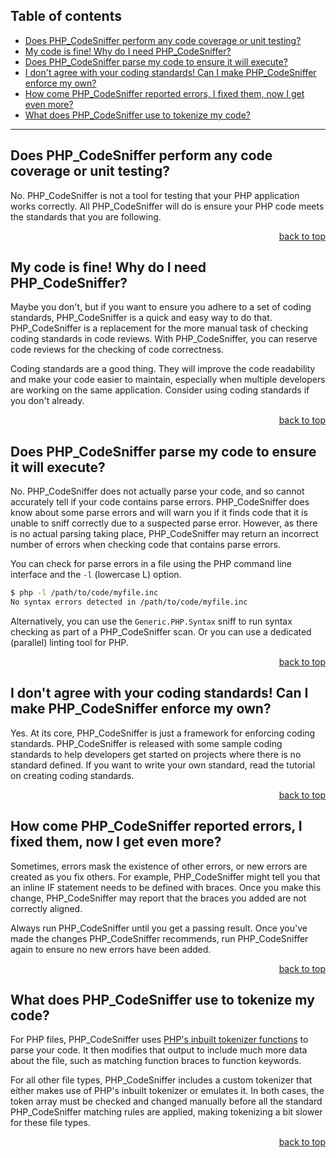 ## Table of contents

* [Does PHP_CodeSniffer perform any code coverage or unit testing?](#does-php_codesniffer-perform-any-code-coverage-or-unit-testing)
* [My code is fine! Why do I need PHP_CodeSniffer?](#my-code-is-fine-why-do-i-need-php_codesniffer)
* [Does PHP_CodeSniffer parse my code to ensure it will execute?](#does-php_codesniffer-parse-my-code-to-ensure-it-will-execute)
* [I don't agree with your coding standards! Can I make PHP_CodeSniffer enforce my own?](#i-dont-agree-with-your-coding-standards-can-i-make-php_codesniffer-enforce-my-own)
* [How come PHP_CodeSniffer reported errors, I fixed them, now I get even more?](#how-come-php_codesniffer-reported-errors-i-fixed-them-now-i-get-even-more)
* [What does PHP_CodeSniffer use to tokenize my code?](#what-does-php_codesniffer-use-to-tokenize-my-code)

***

## Does PHP_CodeSniffer perform any code coverage or unit testing?

No. PHP_CodeSniffer is not a tool for testing that your PHP application works correctly. All PHP_CodeSniffer will do is ensure your PHP code meets the standards that you are following.

<p align="right"><a href="#table-of-contents">back to top</a></p>


## My code is fine! Why do I need PHP_CodeSniffer?

Maybe you don't, but if you want to ensure you adhere to a set of coding standards, PHP_CodeSniffer is a quick and easy way to do that. PHP_CodeSniffer is a replacement for the more manual task of checking coding standards in code reviews. With PHP_CodeSniffer, you can reserve code reviews for the checking of code correctness.

Coding standards are a good thing. They will improve the code readability and make your code easier to maintain, especially when multiple developers are working on the same application. Consider using coding standards if you don't already.

<p align="right"><a href="#table-of-contents">back to top</a></p>


## Does PHP_CodeSniffer parse my code to ensure it will execute?

No. PHP_CodeSniffer does not actually parse your code, and so cannot accurately tell if your code contains parse errors. PHP_CodeSniffer does know about some parse errors and will warn you if it finds code that it is unable to sniff correctly due to a suspected parse error. However, as there is no actual parsing taking place, PHP_CodeSniffer may return an incorrect number of errors when checking code that contains parse errors.

You can check for parse errors in a file using the PHP command line interface and the `-l` (lowercase L) option.

```bash
$ php -l /path/to/code/myfile.inc
No syntax errors detected in /path/to/code/myfile.inc
```

Alternatively, you can use the `Generic.PHP.Syntax` sniff to run syntax checking as part of a PHP_CodeSniffer scan. Or you can use a dedicated (parallel) linting tool for PHP.

<p align="right"><a href="#table-of-contents">back to top</a></p>


## I don't agree with your coding standards! Can I make PHP_CodeSniffer enforce my own?

Yes. At its core, PHP_CodeSniffer is just a framework for enforcing coding standards. PHP_CodeSniffer is released with some sample coding standards to help developers get started on projects where there is no standard defined. If you want to write your own standard, read the tutorial on creating coding standards.

<p align="right"><a href="#table-of-contents">back to top</a></p>


## How come PHP_CodeSniffer reported errors, I fixed them, now I get even more?

Sometimes, errors mask the existence of other errors, or new errors are created as you fix others. For example, PHP_CodeSniffer might tell you that an inline IF statement needs to be defined with braces. Once you make this change, PHP_CodeSniffer may report that the braces you added are not correctly aligned.

Always run PHP_CodeSniffer until you get a passing result. Once you've made the changes PHP_CodeSniffer recommends, run PHP_CodeSniffer again to ensure no new errors have been added.

<p align="right"><a href="#table-of-contents">back to top</a></p>


## What does PHP_CodeSniffer use to tokenize my code?

For PHP files, PHP_CodeSniffer uses [PHP's inbuilt tokenizer functions](http://www.php.net/tokenizer) to parse your code. It then modifies that output to include much more data about the file, such as matching function braces to function keywords.

For all other file types, PHP_CodeSniffer includes a custom tokenizer that either makes use of PHP's inbuilt tokenizer or emulates it. In both cases, the token array must be checked and changed manually before all the standard PHP_CodeSniffer matching rules are applied, making tokenizing a bit slower for these file types.

<p align="right"><a href="#table-of-contents">back to top</a></p>
